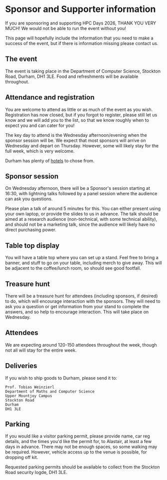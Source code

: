 # Sponsor and Supporter information

If you are sponsoring and supporting HPC Days 2026, THANK YOU VERY MUCH!  We would not be able to run the event without you!

This page will hopefully include the information that you need to make a success of the event, but if there is information missing please contact us.

## The event

The event is taking place in the Department of Computer Science, Stockton Road, Durham, DH1 3LE.  Food and refreshments will be available throughout.  

## Attendance and registration

You are welcome to attend as little or as much of the event as you wish.  Registration has now closed, but if you forgot to register, please still let us know and we will add you to the list, so that we know roughly when to expect you and can cater for you!

The key day to attend is the Wednesday afternoon/evening when the sponsor session will be.  We expect that most sponsors will arrive on Wednesday and depart on Thursday.  However, some will likely stay for the full week, which is very welcome.

Durham has plenty of [hotels](hotels.md) to chose from.

## Sponsor session

On Wednesday afternoon, there will be a Sponsor's session starting at 16:30, with lightning talks followed by a panel session where the audience can ask you questions.

Please plan a talk of around 5 minutes for this.  You can either present using your own laptop, or provide the slides to us in advance.  The talk should be aimed at a research audience (non-technical, with some technical ability), and should not be a marketing talk, since the audience will likely have no direct purchasing power.

## Table top display

You will have a table top where you can set up a stand.  Feel free to bring a banner, and stuff to go on your table, including merch to give away.  This will be adjacent to the coffee/lunch room, so should see good footfall.

## Treasure hunt

There will be a treasure hunt for attendees (including sponsors, if desired) to do, which will encourage interaction with the sponsors.  They will need to ask you a question or get information from your stand to complete the answers, and so help to encourage interaction.  This will take place on Wednesday.

## Attendees

We are expecting around 120-150 attendees throughout the week, though not all will stay for the entire week.

## Deliveries

If you wish to ship goods to Durham, please send it to:

```
Prof. Tobias Weinzierl
Department of Maths and Computer Science
Upper Mountjoy Campus
Stockton Road
Durham
DH1 3LE
```

## Parking

If you would like a visitor parking permit, please provide name, car reg details, and the times you'd like the permit for, to Alastair, at least a few days in advance.  There may not be enough spaces, so some walking may be required.  However, vehicle access up to the venue is possible, for dropping off kit.

Requested parking permits should be available to collect from the Stockton Road security logde, DH1 3LE.
